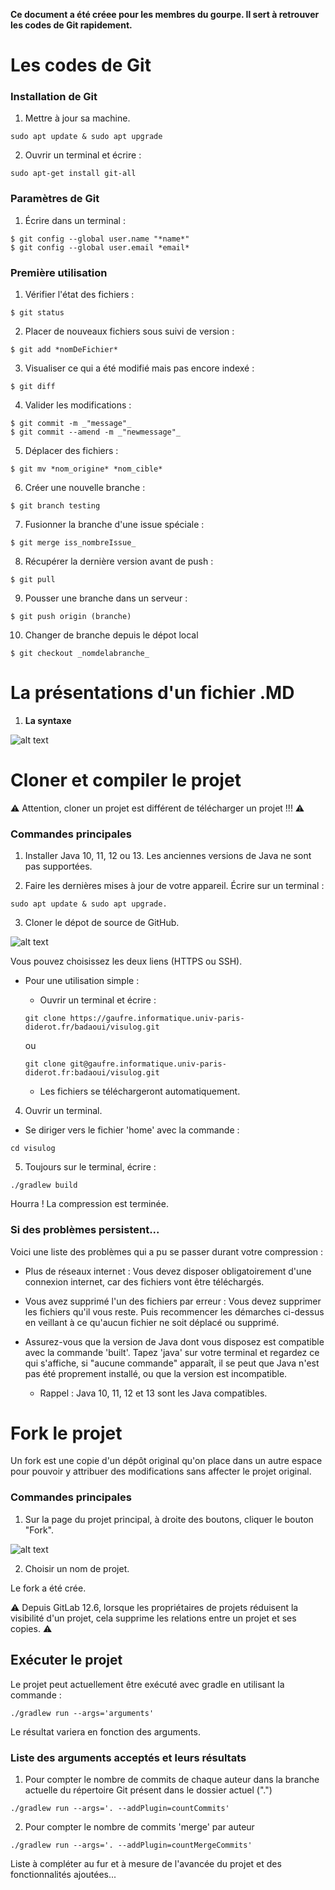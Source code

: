 **Ce document a été créee pour les membres du gourpe. Il sert à retrouver les codes de Git rapidement.**

# **Les codes de Git**

### Installation de Git

1. Mettre à jour sa machine.
```
sudo apt update & sudo apt upgrade
```

2. Ouvrir un terminal et écrire :

```
sudo apt-get install git-all
```

### Paramètres de Git

1. Écrire dans un terminal :
```
$ git config --global user.name "*name*"
$ git config --global user.email *email*

```

### Première utilisation

1. Vérifier l'état des fichiers :
```
$ git status
```

2. Placer de nouveaux fichiers sous suivi de version :
```
$ git add *nomDeFichier*
```

3. Visualiser ce qui a été modifié mais pas encore indexé :
```
$ git diff
```

4. Valider les modifications :
```
$ git commit -m _"message"_
$ git commit --amend -m _"newmessage"_
```

5. Déplacer des fichiers :
```
$ git mv *nom_origine* *nom_cible*
```

6. Créer une nouvelle branche :
```
$ git branch testing
```

7. Fusionner la branche d'une issue spéciale :
```
$ git merge iss_nombreIssue_
```

8. Récupérer la dernière version avant de push :
```
$ git pull
```

9. Pousser une branche dans un serveur :
```
$ git push origin (branche)
```

10. Changer de branche depuis le dépot local
```
$ git checkout _nomdelabranche_
```

# La présentations d'un fichier .MD

1. **La syntaxe**

![alt text](https://zupimages.net/up/20/39/j97g.png)


# Cloner et compiler le projet

⚠️ Attention, cloner un projet est différent de télécharger un projet !!! ⚠️

### Commandes principales

1. Installer Java 10, 11, 12 ou 13.
Les anciennes versions de Java ne sont pas supportées.


2. Faire les dernières mises à jour de votre appareil.
Écrire sur un terminal :
```
sudo apt update & sudo apt upgrade.
```

3. Cloner le dépot de source de GitHub.

![alt text](https://zupimages.net/up/20/38/c0qs.png)

Vous pouvez choisissez les deux liens (HTTPS ou SSH).

- Pour une utilisation simple :
    - Ouvrir un terminal et écrire :
    ```
    git clone https://gaufre.informatique.univ-paris-diderot.fr/badaoui/visulog.git
    ```

    ou

    ```
    git clone git@gaufre.informatique.univ-paris-diderot.fr:badaoui/visulog.git
    ```
    - Les fichiers se téléchargeront automatiquement.

4. Ouvrir un terminal.
- Se diriger vers le fichier 'home' avec la commande :
```
cd visulog
```

5. Toujours sur le terminal, écrire :
```
./gradlew build
```

Hourra ! La compression est terminée.

### Si des problèmes persistent...

Voici une liste des problèmes qui a pu se passer durant votre compression :

- Plus de réseaux internet : Vous devez disposer obligatoirement d'une connexion internet, car des fichiers vont être téléchargés.

- Vous avez supprimé l'un des fichiers par erreur : Vous devez supprimer les fichiers qu'il vous reste. Puis recommencer les démarches ci-dessus en veillant à ce qu'aucun fichier ne soit déplacé ou supprimé.

- Assurez-vous que la version de Java dont vous disposez est compatible avec la commande 'built'. Tapez 'java' sur votre terminal et regardez ce qui s'affiche, si "aucune commande" apparaît, il se peut que Java n'est pas été proprement installé, ou que la version est incompatible.
    - Rappel : Java 10, 11, 12 et 13 sont les Java compatibles.


# Fork le projet

Un fork est une copie d'un dépôt original qu'on place dans un autre espace pour pouvoir y attribuer des modifications sans affecter le projet original. 

### Commandes principales

1. Sur la page du projet principal, à droite des boutons, cliquer le bouton "Fork".

![alt text](https://docs.gitlab.com/ee/user/project/repository/img/forking_workflow_fork_button.png)

2. Choisir un nom de projet.

Le fork a été crée.

⚠️ Depuis GitLab 12.6, lorsque les propriétaires de projets réduisent la visibilité d'un projet, cela supprime les relations entre un projet et ses copies. ⚠️


## Exécuter le projet

Le projet peut actuellement être exécuté avec gradle en utilisant la commande :
```
./gradlew run --args='arguments'
```
Le résultat variera en fonction des arguments.

### Liste des arguments acceptés et leurs résultats

1. Pour compter le nombre de commits de chaque auteur dans la branche actuelle du répertoire Git présent dans le dossier actuel (".")

```
./gradlew run --args='. --addPlugin=countCommits'
```

2. Pour compter le nombre de commits 'merge' par auteur
```
./gradlew run --args='. --addPlugin=countMergeCommits'
```


Liste à compléter au fur et à mesure de l'avancée du projet et des fonctionnalités ajoutées...







